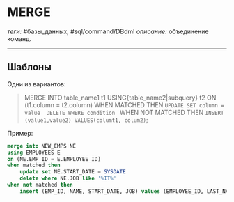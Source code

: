 # MERGE
*теги:* #базы_данных, #sql/command/DBdml 
*описание:* объединение команд. 

---

## Шаблоны
Одни из вариантов:

>MERGE INTO table_name1 t1
USING{table_name2|subquery} t2
ON (t1.column = t2.column)
WHEN MATCHED THEN 
`UPDATE SET column = value 
DELETE WHERE condition `
WHEN NOT MATCHED THEN 
`INSERT (value1,value2)
VALUES(columt1, colum2)`;

Пример:
```sql
merge into NEW_EMPS NE
using EMPLOYEES E
on (NE.EMP_ID = E.EMPLOYEE_ID)
when matched then
    update set NE.START_DATE = SYSDATE
    delete where NE.JOB like '%IT%'
when not matched then
    insert (EMP_ID, NAME, START_DATE, JOB) values (EMPLOYEE_ID, LAST_NAME, HIRE_DATE, JOB_ID)
```